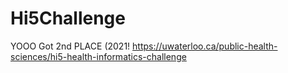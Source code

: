 # Hi5Challenge
YOOO Got 2nd PLACE (2021!
https://uwaterloo.ca/public-health-sciences/hi5-health-informatics-challenge
